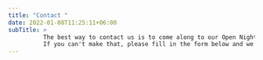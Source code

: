 ```yaml
---
title: "Contact "
date: 2022-01-08T11:25:11+06:00
subTitle: >
          The best way to contact us is to come along to our Open Nights.  We hold these on the first Tuesday of each month between 8pm and 10pm at Woodland Stores, Wyesham, NP25 3LB.
          If you can't make that, please fill in the form below and we'll get back to you as soon as we can!
---
```


